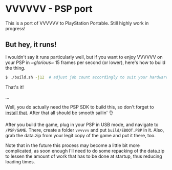 # VVVVVV - PSP port

This is a port of VVVVVV to PlayStation Portable. Still highly work in progress!

## But hey, it runs!

I wouldn't say it runs particularly well, but if you want to enjoy VVVVVV on your PSP in _~glorious~_ 15 frames per second (or lower), here's how to build the thing.

```sh
$ ./build.sh -j12  # adjust job count accordingly to suit your hardware
```

That's it!

…

Well, you do actually need the PSP SDK to build this, so don't forget to [install that](https://github.com/pspdev/pspsdk). After that all should be smooth sailin' :ok_hand:

After you build the game, plug in your PSP in USB mode, and navigate to `/PSP/GAME`. There, create a folder `vvvvvv` and put `build/EBOOT.PBP` in it. Also, grab the data.zip from your legit copy of the game and put it there, too.

Note that in the future this process may become a little bit more complicated, as soon enough I'll need to do some repacking of the data.zip to lessen the amount of work that has to be done at startup, thus reducing loading times.
